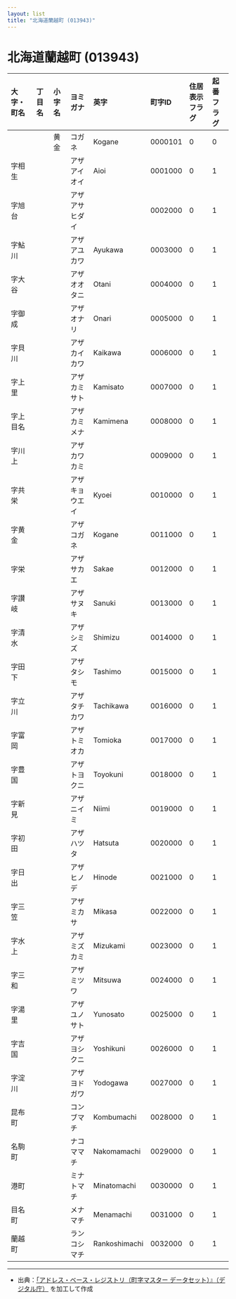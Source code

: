 ```yaml
---
layout: list
title: "北海道蘭越町 (013943)"
---
```


# 北海道蘭越町 (013943)

| 大字・町名 | 丁目名 | 小字名 | ヨミガナ | 英字 | 町字ID | 住居表示フラグ | 起番フラグ |
|:---|:---|:---|:---|:---|:---|:---|:---|
|  |  | 黄金 | コガネ | Kogane | 0000101 | 0 | 0 |
| 字相生 |  |  | アザアイオイ | Aioi | 0001000 | 0 | 1 |
| 字旭台 |  |  | アザアサヒダイ |  | 0002000 | 0 | 1 |
| 字鮎川 |  |  | アザアユカワ | Ayukawa | 0003000 | 0 | 1 |
| 字大谷 |  |  | アザオオタニ | Otani | 0004000 | 0 | 1 |
| 字御成 |  |  | アザオナリ | Onari | 0005000 | 0 | 1 |
| 字貝川 |  |  | アザカイカワ | Kaikawa | 0006000 | 0 | 1 |
| 字上里 |  |  | アザカミサト | Kamisato | 0007000 | 0 | 1 |
| 字上目名 |  |  | アザカミメナ | Kamimena | 0008000 | 0 | 1 |
| 字川上 |  |  | アザカワカミ |  | 0009000 | 0 | 1 |
| 字共栄 |  |  | アザキョウエイ | Kyoei | 0010000 | 0 | 1 |
| 字黄金 |  |  | アザコガネ | Kogane | 0011000 | 0 | 1 |
| 字栄 |  |  | アザサカエ | Sakae | 0012000 | 0 | 1 |
| 字讃岐 |  |  | アザサヌキ | Sanuki | 0013000 | 0 | 1 |
| 字清水 |  |  | アザシミズ | Shimizu | 0014000 | 0 | 1 |
| 字田下 |  |  | アザタシモ | Tashimo | 0015000 | 0 | 1 |
| 字立川 |  |  | アザタチカワ | Tachikawa | 0016000 | 0 | 1 |
| 字富岡 |  |  | アザトミオカ | Tomioka | 0017000 | 0 | 1 |
| 字豊国 |  |  | アザトヨクニ | Toyokuni | 0018000 | 0 | 1 |
| 字新見 |  |  | アザニイミ | Niimi | 0019000 | 0 | 1 |
| 字初田 |  |  | アザハツタ | Hatsuta | 0020000 | 0 | 1 |
| 字日出 |  |  | アザヒノデ | Hinode | 0021000 | 0 | 1 |
| 字三笠 |  |  | アザミカサ | Mikasa | 0022000 | 0 | 1 |
| 字水上 |  |  | アザミズカミ | Mizukami | 0023000 | 0 | 1 |
| 字三和 |  |  | アザミツワ | Mitsuwa | 0024000 | 0 | 1 |
| 字湯里 |  |  | アザユノサト | Yunosato | 0025000 | 0 | 1 |
| 字吉国 |  |  | アザヨシクニ | Yoshikuni | 0026000 | 0 | 1 |
| 字淀川 |  |  | アザヨドガワ | Yodogawa | 0027000 | 0 | 1 |
| 昆布町 |  |  | コンブマチ | Kombumachi | 0028000 | 0 | 1 |
| 名駒町 |  |  | ナコママチ | Nakomamachi | 0029000 | 0 | 1 |
| 港町 |  |  | ミナトマチ | Minatomachi | 0030000 | 0 | 1 |
| 目名町 |  |  | メナマチ | Menamachi | 0031000 | 0 | 1 |
| 蘭越町 |  |  | ランコシマチ | Rankoshimachi | 0032000 | 0 | 1 |

---

- 出典：[「アドレス・ベース・レジストリ（町字マスター データセット）』（デジタル庁）](https://www.digital.go.jp/policies/base_registry_address/) を加工して作成